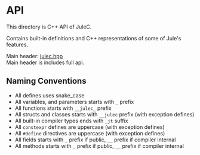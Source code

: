 # API
This directory is C++ API of JuleC.

Contains built-in definitions and C++ representations of some of Jule's features.

Main header: <a href="./julec.hpp">julec.hpp</a> <br>
Main header is includes full api.

## Naming Conventions

- All defines uses snake_case
- All variables, and parameters starts with `_` prefix
- All functions starts with `__julec_` prefix
- All structs and classes starts with `__julec` prefix (with exception defines)
- All built-in compiler types ends with `_jt` suffix
- All `constexpr` defines are uppercase (with exception defines)
- All `#define` directives are uppercase (with exception defines)
- All fields starts with `_` prefix if public, `__` prefix if compiler internal
- All methods starts with `_` prefix if public, `__` prefix if compiler internal
